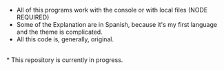 * All of this programs work with the console or with local files (NODE REQUIRED) <br>
* Some of the Explanation are in Spanish, because it's my first language and the theme is complicated. <br>
* All this code is, generally, original.<r>
<br>
* This repository is currently in progress.